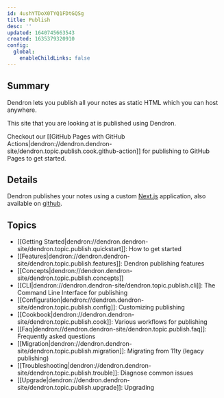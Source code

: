 ```yaml
---
id: 4ushYTDoX0TYQ1FDtGQSg
title: Publish
desc: ''
updated: 1640745663543
created: 1635379320910
config:
  global:
    enableChildLinks: false
---
```


## Summary

Dendron lets you publish all your notes as static HTML which you can host anywhere.

This site that you are looking at is published using Dendron. 

Checkout our [[GitHub Pages with GitHub Actions|dendron://dendron.dendron-site/dendron.topic.publish.cook.github-action]] for publishing to GitHub Pages to get started.

## Details

Dendron publishes your notes using a custom [Next.js](https://nextjs.org/) application, also available on [github](https://github.com/dendronhq/nextjs-template).

## Topics
- [[Getting Started|dendron://dendron.dendron-site/dendron.topic.publish.quickstart]]: How to get started
- [[Features|dendron://dendron.dendron-site/dendron.topic.publish.features]]: Dendron publishing features
- [[Concepts|dendron://dendron.dendron-site/dendron.topic.publish.concepts]]
- [[CLI|dendron://dendron.dendron-site/dendron.topic.publish.cli]]: The Command Line Interface for publishing
- [[Configuration|dendron://dendron.dendron-site/dendron.topic.publish.config]]: Customizing publishing
- [[Cookbook|dendron://dendron.dendron-site/dendron.topic.publish.cook]]: Various workflows for publishing
- [[Faq|dendron://dendron.dendron-site/dendron.topic.publish.faq]]: Frequently asked questions
- [[Migration|dendron://dendron.dendron-site/dendron.topic.publish.migration]]: Migrating from 11ty (legacy publishing)
- [[Troubleshooting|dendron://dendron.dendron-site/dendron.topic.publish.trouble]]: Diagnose common issues
- [[Upgrade|dendron://dendron.dendron-site/dendron.topic.publish.upgrade]]: Upgrading 
